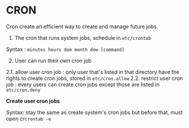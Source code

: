 # CRON 

Cron create an efficient way to create and manage future jobs.

1. The cron that runs system jobs, schedule in `etc/crontab`

  Syntax : `minutes hours dom month dow [command]`

2. User can run their own cron job

  2.1. allow user cron job : only user that's listed in that directory have the rights to create cron jobs, stored in `etc/cron.allow`
  2.2. restrict user cron job : every users can create cron jobs except those are listed in `etc/cron.deny`
  
  **Create user cron jobs**
  
  Syntax: stay the same as create system's cron jobs but before that, must open cr`crontab -e`
